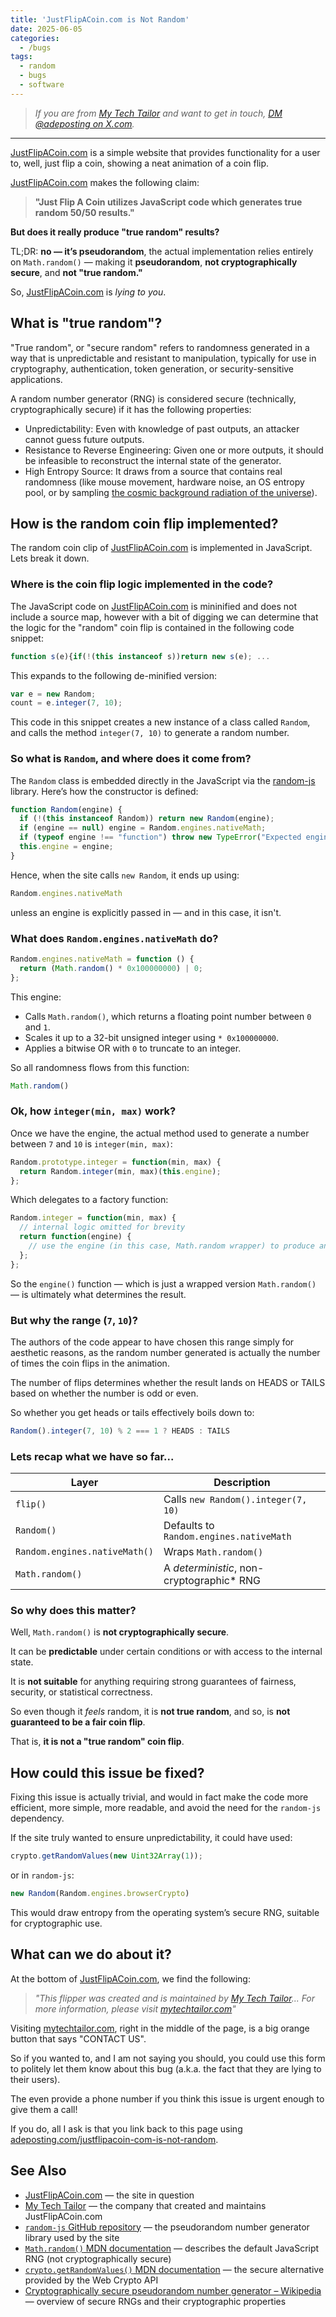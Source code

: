 ```yaml
---
title: 'JustFlipACoin.com is Not Random'
date: 2025-06-05
categories:
  - /bugs
tags:
  - random
  - bugs
  - software
---
```


> *If you are from [My Tech Tailor](https://mytechtailor.com/) and want to get in touch, [DM @adeposting on X.com](https://x.com/adeposting).*

---

[JustFlipACoin.com](https://justflipacoin.com/) is a simple website that provides functionality for a user to, well, just flip a coin, showing a neat animation of a coin flip.

[JustFlipACoin.com](https://justflipacoin.com/) makes the following claim:

> **"Just Flip A Coin utilizes JavaScript code which generates true random 50/50 results."**

**But does it really produce "true random" results?**

TL;DR: **no — it’s pseudorandom**, the actual implementation relies entirely on `Math.random()` — making it **pseudorandom**, **not cryptographically secure**, and **not "true random."**

So, [JustFlipACoin.com](https://justflipacoin.com/) is *lying to you*.

## What is "true random"?

"True random", or "secure random" refers to randomness generated in a way that is unpredictable and resistant to manipulation, typically for use in cryptography, authentication, token generation, or security-sensitive applications.

A random number generator (RNG) is considered secure (technically, cryptographically secure) if it has the following properties:

* Unpredictability: Even with knowledge of past outputs, an attacker cannot guess future outputs.
* Resistance to Reverse Engineering: Given one or more outputs, it should be infeasible to reconstruct the internal state of the generator.
* High Entropy Source: It draws from a source that contains real randomness (like mouse movement, hardware noise, an OS entropy pool, or by sampling [the cosmic background radiation of the universe](https://en.wikipedia.org/wiki/Cosmic_background_radiation)).


## How is the random coin flip implemented?

The random coin clip of [JustFlipACoin.com](https://justflipacoin.com/) is implemented in JavaScript. Lets break it down.

### Where is the coin flip logic implemented in the code?

The JavaScript code on [JustFlipACoin.com](https://justflipacoin.com/) is mininified and does not include a source map, however with a bit of digging we can determine that the logic for the "random" coin flip is contained in the following code snippet:

```javascript
function s(e){if(!(this instanceof s))return new s(e); ...
```

This expands to the following de-minified version:

```js
var e = new Random;
count = e.integer(7, 10);
```

This code in this snippet creates a new instance of a class called `Random`, and calls the method `integer(7, 10)` to generate a random number.


### So what is `Random`, and where does it come from?

The `Random` class is embedded directly in the JavaScript via the [random-js](https://github.com/ckknight/random-js) library. Here’s how the constructor is defined:

```js
function Random(engine) {
  if (!(this instanceof Random)) return new Random(engine);
  if (engine == null) engine = Random.engines.nativeMath;
  if (typeof engine !== "function") throw new TypeError("Expected engine to be a function");
  this.engine = engine;
}
```

Hence, when the site calls `new Random`, it ends up using:

```js
Random.engines.nativeMath
```

unless an engine is explicitly passed in — and in this case, it isn't.

### What does `Random.engines.nativeMath` do?

```js
Random.engines.nativeMath = function () {
  return (Math.random() * 0x100000000) | 0;
};
```

This engine:

* Calls `Math.random()`, which returns a floating point number between `0` and `1`.
* Scales it up to a 32-bit unsigned integer using `* 0x100000000`.
* Applies a bitwise OR with `0` to truncate to an integer.

So all randomness flows from this function:

```js
Math.random()
```

### Ok, how `integer(min, max)` work?

Once we have the engine, the actual method used to generate a number between `7` and `10` is `integer(min, max)`:

```js
Random.prototype.integer = function(min, max) {
  return Random.integer(min, max)(this.engine);
};
```

Which delegates to a factory function:

```js
Random.integer = function(min, max) {
  // internal logic omitted for brevity
  return function(engine) {
    // use the engine (in this case, Math.random wrapper) to produce an int between min and max
  };
};
```

So the `engine()` function — which is just a wrapped version `Math.random()` — is ultimately what determines the result.

### But why the range (`7`, `10`)?

The authors of the code appear to have chosen this range simply for aesthetic reasons, as the random number generated is actually the number of times the coin flips in the animation.

The number of flips determines whether the result lands on HEADS or TAILS based on whether the number is odd or even.

So whether you get heads or tails effectively boils down to:

```javascript
Random().integer(7, 10) % 2 === 1 ? HEADS : TAILS
```

### Lets recap what we have so far...

| Layer                         | Description                                |
| ----------------------------- | ------------------------------------------ |
| `flip()`                      | Calls `new Random().integer(7, 10)`        |
| `Random()`                    | Defaults to `Random.engines.nativeMath`    |
| `Random.engines.nativeMath()` | Wraps `Math.random()`                      |
| `Math.random()`               | A *deterministic*, non-cryptographic* RNG  |

### So why does this matter?

Well, `Math.random()` is **not cryptographically secure**.

It can be **predictable** under certain conditions or with access to the internal state.

It is **not suitable** for anything requiring strong guarantees of fairness, security, or statistical correctness.

So even though it *feels* random, it is **not true random**, and so, is **not guaranteed to be a fair coin flip**.

That is, **it is not a "true random" coin flip**.

## How could this issue be fixed?

Fixing this issue is actually trivial, and would in fact make the code more efficient, more simple, more readable, and avoid the need for the `random-js` dependency.

If the site truly wanted to ensure unpredictability, it could have used:

```js
crypto.getRandomValues(new Uint32Array(1));
```

or in `random-js`:

```js
new Random(Random.engines.browserCrypto)
```

This would draw entropy from the operating system’s secure RNG, suitable for cryptographic use.

## What can we do about it?

At the bottom of [JustFlipACoin.com](https://justflipacoin.com/), we find the following:

> *"This flipper was created and is maintained by [My Tech Tailor](https://mytechtailor.com/)... For more information, please visit [mytechtailor.com](https://mytechtailor.com/)"*

Visiting [mytechtailor.com](https://mytechtailor.com/), right in the middle of the page, is a big orange button that says "CONTACT US".

So if you wanted to, and I am not saying you should, you could use this form to politely let them know about this bug (a.k.a. the fact that they are lying to their users).

The even provide a phone number if you think this issue is urgent enough to give them a call!

If you do, all I ask is that you link back to this page using [adeposting.com/justflipacoin-com-is-not-random](https://adeposting.com/justflipacoin-com-is-not-random).

## See Also

* [JustFlipACoin.com](https://justflipacoin.com/) — the site in question
* [My Tech Tailor](https://mytechtailor.com/) — the company that created and maintains JustFlipACoin.com
* [`random-js` GitHub repository](https://github.com/ckknight/random-js) — the pseudorandom number generator library used by the site
* [`Math.random()` MDN documentation](https://developer.mozilla.org/en-US/docs/Web/JavaScript/Reference/Global_Objects/Math/random) — describes the default JavaScript RNG (not cryptographically secure)
* [`crypto.getRandomValues()` MDN documentation](https://developer.mozilla.org/en-US/docs/Web/API/Crypto/getRandomValues) — the secure alternative provided by the Web Crypto API
* [Cryptographically secure pseudorandom number generator – Wikipedia](https://en.wikipedia.org/wiki/Cryptographically_secure_pseudorandom_number_generator) — overview of secure RNGs and their cryptographic properties
